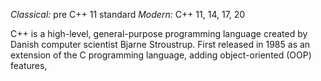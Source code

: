*Classical:* pre C++ 11 standard
*Modern:*  C++ 11, 14, 17, 20

C++ is a high-level, general-purpose programming language created by Danish computer scientist Bjarne Stroustrup. First released in 1985 as an extension of the C programming language, adding object-oriented (OOP) features,